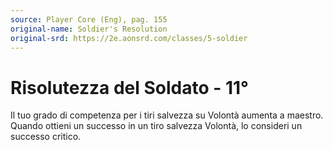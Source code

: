 ```yaml
---
source: Player Core (Eng), pag. 155
original-name: Soldier's Resolution
original-srd: https://2e.aonsrd.com/classes/5-soldier
---
```


# Risolutezza del Soldato - 11°

Il tuo grado di competenza per i tiri salvezza su Volontà aumenta a maestro.
Quando ottieni un successo in un tiro salvezza Volontà, lo consideri un successo
critico.
